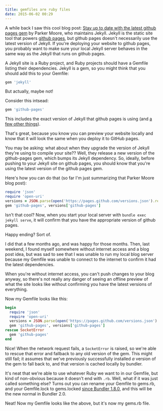 ```yaml
---
title: gemfiles are ruby files
date: 2015-06-02 00:29
---
```


A while back I saw this cool blog post: [Stay up to date with the latest github
pages gem][1] by Parker Moore, who maintains Jekyll. Jekyll is the static site
tool that powers [github pages][2], but github pages doesn't necessarily use
the latest version of Jekyll. If you're deploying your website to github pages,
you probably want to make sure your local Jekyll server behaves in the same way
as the Jekyll that runs on github pages.

[1]: https://byparker.com/blog/2014/stay-up-to-date-with-the-latest-github-pages-gem/
[2]: https://pages.github.com/

A Jekyll site is a Ruby project, and Ruby projects should have a Gemfile
listing their dependencies. Jekyll is a gem, so you might think that you should
add this to your Gemfile:

```ruby
gem 'jekyll'
```

But actually, maybe not!

Consider this intsead:

```ruby
gem 'github-pages'
```

This includes the exact version of Jekyll that github pages is using (and [a
few other things][things]).

That's great, because you know you can preview your website locally and know
that it will look the same when you deploy it to GitHub pages.

You may be asking: what about when they upgrade the version of Jekyll they're
using to compile your site?? Well, they release a new version of the
github-pages gem, which bumps its Jekyll dependency. So, ideally, before pushing
to your Jekyll site on github pages, you should know that you're using the
latest version of the github pages gem.

[things]: https://github.com/github/pages-gem/blob/master/lib/github-pages.rb#L9-L31

Here's how you can do that (so far I'm just summarizing that Parker Moore blog
post):

```ruby
require 'json'
require 'open-uri'
versions = JSON.parse(open('https://pages.github.com/versions.json').read)
gem 'github-pages', versions['github-pages']
```

Isn't that cool? Now, when you start your local server with `bundle exec jekyll
serve`, it will confirm that you have the appropriate version of github pages.

Happy ending? Sort of.

I did that a few months ago, and was happy for those months. Then, last
weekend, I found myself somewhere without internet access and a blog post idea,
but was sad to see that I was unable to run my local blog server because my
Gemfile was unable to connect to the internet to confirm it had the latest
dependencies.

When you're without internet access, you can't push changes to your blog
anyway, so there's not really any danger of seeing an offline preview of what
the site looks like without confirming you have the latest versions of
everything.

Now my Gemfile looks like this:

```ruby
begin
  require 'json'
  require 'open-uri'
  versions = JSON.parse(open('https://pages.github.com/versions.json').read)
  gem 'github-pages', versions['github-pages']
rescue SocketError
  gem 'github-pages'
end
```

Nice! When the network request fails, a `SocketError` is raised, so we're able
to rescue that error and fallback to any old version of the gem. This might
still fail; it assumes that we've previously successfully installed *a* version
of the gem to fall back to, and that version is cached locally by bundler.

It's neat that we're able to use whatever Ruby we want to in our Gemfile, but
kind of non-obvious because it doesn't end with `.rb`. Well, what if it was
just called something else? Turns out you can rename your Gemfile to
gems.rb, and your Gemfile.lock to gems.locked [since Bundler
1.8.0][gemsrb], and this will be the new normal in Bundler 2.0.

[gemsrb]: https://github.com/bundler/bundler/commit/0823e10ea01d36f6bdb764cc8754bda7236737e9

Neat! Now my Gemfile looks like the above, but it's now my gems.rb file.
